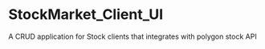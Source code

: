 # StockMarket_Client_UI
 A  CRUD application for Stock clients that  integrates with polygon stock API
